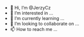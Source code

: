 - 👋 Hi, I’m @JerzyCz
- 👀 I’m interested in ...
- 🌱 I’m currently learning ...
- 💞️ I’m looking to collaborate on ...
- 📫 How to reach me ...

<!---
JerzyCz/JerzyCz is a ✨ special ✨ repository because its `README.md` (this file) appears on your GitHub profile.
You can click the Preview link to take a look at your changes.
--->

